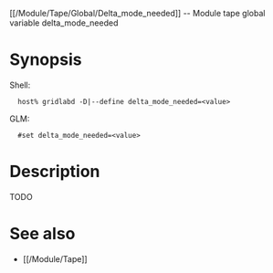 [[/Module/Tape/Global/Delta_mode_needed]] -- Module tape global variable delta_mode_needed

# Synopsis
Shell:
~~~
  host% gridlabd -D|--define delta_mode_needed=<value>
~~~
GLM:
~~~
  #set delta_mode_needed=<value>
~~~

# Description

TODO

# See also
* [[/Module/Tape]]
